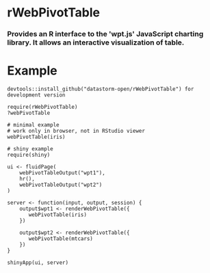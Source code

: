 # rWebPivotTable

###  Provides an R interface to the 'wpt.js' JavaScript charting     library. It allows an interactive visualization of table.


# Example

```` 
devtools::install_github("datastorm-open/rWebPivotTable") for development version

require(rWebPivotTable)
?webPivotTable

# minimal example
# work only in browser, not in RStudio viewer
webPivotTable(iris)

# shiny example
require(shiny)

ui <- fluidPage(
    webPivotTableOutput("wpt1"),
    hr(),
    webPivotTableOutput("wpt2")
)

server <- function(input, output, session) {
    output$wpt1 <- renderWebPivotTable({
       webPivotTable(iris)
    })

    output$wpt2 <- renderWebPivotTable({
       webPivotTable(mtcars)
    })
}

shinyApp(ui, server)
````

